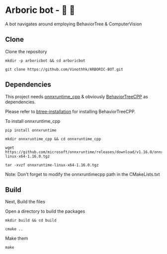 # Arboric bot - 🌳 🤖

A bot navigates around employing BehaviorTree &amp; ComputerVision

## Clone 
Clone the repository
```
mkdir -p arboricbot && cd arboricbot
```
```
git clone https://github.com/Vinothhk/ARBORIC-BOT.git
```

## Dependencies
This project needs [onnxruntime_cpp](https://github.com/microsoft/onnxruntime) & obviously [BehaviorTreeCPP](https://github.com/BehaviorTree/BehaviorTree.CPP.git) as dependencies.

Please refer to [btree-installation](https://youtu.be/4PUiDmD5dkg?si=nzxqR6XrV4x_cPXq) for installing BehaviorTreeCPP.

To install onnxruntime_cpp
```
pip install onnxruntime
```
```
mkdir onnxruntime_cpp && cd onnxruntime_cpp
```
```
wget https://github.com/microsoft/onnxruntime/releases/download/v1.16.0/onnxruntime-linux-x64-1.16.0.tgz
```
```
tar -xvzf onnxruntime-linux-x64-1.16.0.tgz
```
Note: Don't forget to modify the onnxruntimecpp path in the CMakeLists.txt


## Build

Next, Build the files


Open a directory to build the packages
```
mkdir build && cd build
```
```
cmake ..
```
Make them
```
make
```
